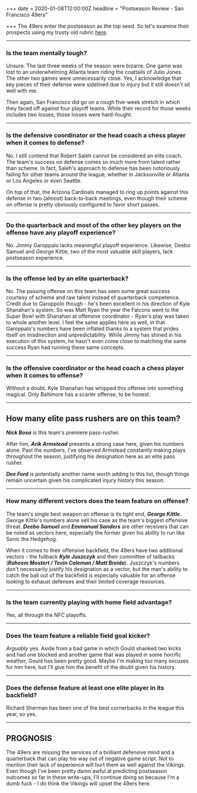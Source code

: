 +++
date = 2020-01-08T12:00:00Z
headline = "Postseason Review - San Francisco 49ers"

+++
The 49ers enter the postseason as the top seed. So let's examine their prospects using my trusty old rubric [here](https://owlpicks.com/posts/postseason-review-team-assessment-rubric/ "Rubric").

***

### Is the team mentally tough?

Unsure. The last three weeks of the season were bizarre. One game was lost to an underwhelming Atlanta team riding the coattails of Julio Jones. The other two games were unnecessarily close. Yes, I acknowledge that key pieces of their defense were sidelined due to injury but it still doesn't sit well with me.

Then again, San Francisco did go on a rough five-week stretch in which they faced off against four playoff teams. While their record for those weeks includes two losses, those losses were hard-fought.

***

### Is the defensive coordinator or the head coach a chess player when it comes to defense?

No. I still contend that Robert Saleh cannot be considered an elite coach. The team's success on defense comes so much more from talent rather than scheme. In fact, Saleh's approach to defense has been notoriously failing for other teams around the league, whether in Jacksonville or Atlanta or Los Angeles or even Seattle.

On top of that, the Arizona Cardinals managed to ring up points against this defense in two (almost) back-to-back meetings, even though their scheme on offense is pretty obviously configured to favor short passes. 

***

### Do the quarterback and most of the other key players on the offense have any playoff experience?

No. Jimmy Garoppalo lacks meaningful playoff experience. Likewise, Deebo Samuel and George Kittle, two of the most valuable skill players, lack postseason experience.

***

### Is the offense led by an elite quarterback?

No. The passing offense on this team has seen some great success courtesy of scheme and raw talent instead of quarterback competence. Credit due to Garoppolo though - he's been excellent in his direction of Kyle Shanahan's system. So was Matt Ryan the year the Falcons went to the Super Bowl with Shanahan at offensive coordinator - Ryan's play was taken to whole another level. I feel the same applies here as well, in that Garoppalo's numbers have been inflated thanks to a system that prides itself on misdirection and unpredictability. While Jimmy has shined in his execution of this system, he hasn't even come close to matching the same success Ryan had running these same concepts. 

***

### Is the offensive coordinator or the head coach a chess player when it comes to offense?

Without a doubt. Kyle Shanahan has whipped this offense into something magical. Only Baltimore has a scarier offense, to be honest.

***

## How many elite pass rushers are on this team?

**_Nick Bosa_** is this team's premiere pass-rusher.

After him, **_Arik Armstead_** presents a strong case here, given his numbers alone. Past the numbers, I've observed Armstead constantly making plays throughout the season, justifying his designation here as an elite pass rusher.

**_Dee Ford_** is potentially another name worth adding to this list, though things remain uncertain given his complicated injury history this season.

***

### How many different vectors does the team feature on offense?

The team's single best weapon on offense is its tight end, **_George Kittle._** George Kittle's numbers alone sell his case as the team's biggest offensive threat. **_Deebo Samuel_** and **_Emmanual Sanders_** are other receivers that can be noted as vectors here, especially the former given his ability to run like Sonic the Hedgehog.

When it comes to their offensive backfield, the 49ers have two additional vectors - the fullback **_Kyle Juszczyk_** and their committee of tailbacks (**_Raheem Mostert / Tevin Coleman / Matt Breida_**). Juszczyk's numbers don't necessarily justify his designation as a vector, but the man's ability to catch the ball out of the backfield is especially valuable for an offense looking to exhaust defenses and their limited coverage resources. 

***

### Is the team currently playing with home field advantage?

Yes, all through the NFC playoffs.

***

### Does the team feature a reliable field goal kicker?

_Arguably_ yes. Aside from a bad game in which Gould shanked two kicks and had one blocked and another game that was played in some horrific weather, Gould has been pretty good. Maybe I'm making too many excuses for him here, but I'll give him the benefit of the doubt given his history.

***

### Does the defense feature at least one elite player in its backfield?

Richard Sherman has been one of the best cornerbacks in the league this year, so yes.

***

## PROGNOSIS

The 49ers are missing the services of a brilliant defensive mind and a quarterback that can play his way out of negative game script. Not to mention their lack of experience will hurt them as well against the Vikings. Even though I've been pretty damn awful at predicting postseason outcomes so far in these write-ups, I'll continue doing so because I'm a dumb fuck - I do think the Vikings will upset the 49ers here. 